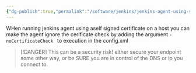 ```yaml
---
{"dg-publish":true,"permalink":"/software/jenkins/jenkins-agent-using-self-sifned-certificate/","tags":["public"],"noteIcon":"1","created":"2023-08-15T14:20:13.000+02:00","updated":"2023-03-14T14:39:41.000+01:00"}
---
```


WHen running jenkins agent using aself signed certificate on a host you can make the agent ignore the cerificate check by adding the argument `-noCertificateCheck ` to execution in the config.xml

> [!DANGER]
> This can be a security risk! either secure your endpoint some other way, or be SURE you are in control of the DNS or ip you connect to.
